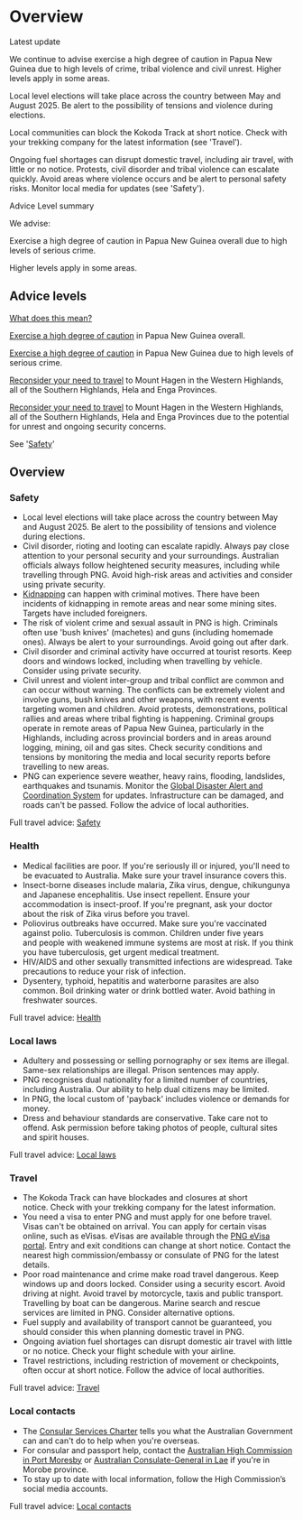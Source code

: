 # Overview

Latest update

We continue to advise exercise a high degree of caution in Papua New Guinea due to high levels of crime, tribal violence and civil unrest. Higher levels apply in some areas.   
  
Local level elections will take place across the country between May and August 2025. Be alert to the possibility of tensions and violence during elections.   
  
Local communities can block the Kokoda Track at short notice. Check with your trekking company for the latest information (see 'Travel').  
  
Ongoing fuel shortages can disrupt domestic travel, including air travel, with little or no notice. Protests, civil disorder and tribal violence can escalate quickly. Avoid areas where violence occurs and be alert to personal safety risks. Monitor local media for updates (see 'Safety').

Advice Level summary

We advise:

Exercise a high degree of caution in Papua New Guinea overall due to high levels of serious crime.

Higher levels apply in some areas.

## Advice levels

[What does this mean?](/before-you-go/travel-advice-explained/)

[Exercise a high degree of caution](explain#level2) in Papua New Guinea overall.

[Exercise a high degree of caution](https://www.smartraveller.gov.au/consular-services/travel-advice-explained#level2) in Papua New Guinea due to high levels of serious crime.

[Reconsider your need to travel](explain#level3) to Mount Hagen in the Western Highlands, all of the Southern Highlands, Hela and Enga Provinces.

[Reconsider your need to travel](https://www.smartraveller.gov.au/consular-services/travel-advice-explained#level3) to Mount Hagen in the Western Highlands, all of the Southern Highlands, Hela and Enga Provinces due to the potential for unrest and ongoing security concerns.

See '[Safety](#safety)'

## Overview

### Safety

* Local level elections will take place across the country between May and August 2025. Be alert to the possibility of tensions and violence during elections.
* Civil disorder, rioting and looting can escalate rapidly. Always pay close attention to your personal security and your surroundings. Australian officials always follow heightened security measures, including while travelling through PNG. Avoid high-risk areas and activities and consider using private security.
* [Kidnapping](https://www.smartraveller.gov.au/before-you-go/safety/kidnapping) can happen with criminal motives. There have been incidents of kidnapping in remote areas and near some mining sites. Targets have included foreigners.
* The risk of violent crime and sexual assault in PNG is high. Criminals often use 'bush knives' (machetes) and guns (including homemade ones). Always be alert to your surroundings. Avoid going out after dark.
* Civil disorder and criminal activity have occurred at tourist resorts. Keep doors and windows locked, including when travelling by vehicle. Consider using private security.
* Civil unrest and violent inter-group and tribal conflict are common and can occur without warning. The conflicts can be extremely violent and involve guns, bush knives and other weapons, with recent events targeting women and children. Avoid protests, demonstrations, political rallies and areas where tribal fighting is happening. Criminal groups operate in remote areas of Papua New Guinea, particularly in the Highlands, including across provincial borders and in areas around logging, mining, oil and gas sites. Check security conditions and tensions by monitoring the media and local security reports before travelling to new areas.
* PNG can experience severe weather, heavy rains, flooding, landslides, earthquakes and tsunamis. Monitor the [Global Disaster Alert and Coordination System](http://gdacs.org/) for updates. Infrastructure can be damaged, and roads can't be passed. Follow the advice of local authorities.

Full travel advice: [Safety](#safety)

### Health

* Medical facilities are poor. If you're seriously ill or injured, you'll need to be evacuated to Australia. Make sure your travel insurance covers this.
* Insect-borne diseases include malaria, Zika virus, dengue, chikungunya and Japanese encephalitis. Use insect repellent. Ensure your accommodation is insect-proof. If you're pregnant, ask your doctor about the risk of Zika virus before you travel.
* Poliovirus outbreaks have occurred. Make sure you're vaccinated against polio. Tuberculosis is common. Children under five years and people with weakened immune systems are most at risk. If you think you have tuberculosis, get urgent medical treatment.
* HIV/AIDS and other sexually transmitted infections are widespread. Take precautions to reduce your risk of infection.
* Dysentery, typhoid, hepatitis and waterborne parasites are also common. Boil drinking water or drink bottled water. Avoid bathing in freshwater sources.

Full travel advice: [Health](#health)

### Local laws

* Adultery and possessing or selling pornography or sex items are illegal. Same-sex relationships are illegal. Prison sentences may apply.
* PNG recognises dual nationality for a limited number of countries, including Australia. Our ability to help dual citizens may be limited.
* In PNG, the local custom of 'payback' includes violence or demands for money.
* Dress and behaviour standards are conservative. Take care not to offend. Ask permission before taking photos of people, cultural sites and spirit houses.

Full travel advice: [Local laws](#local-laws)

### Travel

* The Kokoda Track can have blockades and closures at short notice. Check with your trekking company for the latest information.
* You need a visa to enter PNG and must apply for one before travel. Visas can't be obtained on arrival. You can apply for certain visas online, such as eVisas. eVisas are available through the [PNG eVisa portal](https://ica.gov.pg/visa/visit). Entry and exit conditions can change at short notice. Contact the nearest high commission/embassy or consulate of PNG for the latest details.
* Poor road maintenance and crime make road travel dangerous. Keep windows up and doors locked. Consider using a security escort. Avoid driving at night. Avoid travel by motorcycle, taxis and public transport. Travelling by boat can be dangerous. Marine search and rescue services are limited in PNG. Consider alternative options.
* Fuel supply and availability of transport cannot be guaranteed, you should consider this when planning domestic travel in PNG.
* Ongoing aviation fuel shortages can disrupt domestic air travel with little or no notice. Check your flight schedule with your airline.
* Travel restrictions, including restriction of movement or checkpoints, often occur at short notice. Follow the advice of local authorities.

Full travel advice: [Travel](#travel)

### Local contacts

* The [Consular Services Charter](/node/46) tells you what the Australian Government can and can't do to help when you're overseas.
* For consular and passport help, contact the [Australian High Commission in Port Moresby](https://png.embassy.gov.au/) or [Australian Consulate-General in Lae](https://dfat.gov.au/about-us/our-locations/missions/Pages/australian-consulate-papua-new-guinea.aspx) if you're in Morobe province.
* To stay up to date with local information, follow the High Commission’s social media accounts.

Full travel advice: [Local contacts](#local-contacts)